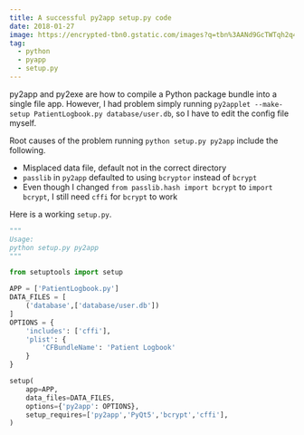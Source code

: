 ```yaml
---
title: A successful py2app setup.py code
date: 2018-01-27
image: https://encrypted-tbn0.gstatic.com/images?q=tbn%3AANd9GcTWTqh2q4wZ4ZT52Vfr_yoed2HUhOdAUOq3CANT8UBkNGiu_L_E
tag:
  - python
  - pyapp
  - setup.py
---
```


py2app and py2exe are how to compile a Python package bundle into a single file app. However, I had problem simply running `py2applet --make-setup PatientLogbook.py database/user.db`, so I have to edit the config file myself.

Root causes of the problem running `python setup.py py2app` include the following.

<!-- excerpt_separator -->

- Misplaced data file, default not in the correct directory
- `passlib` in `py2app` defaulted to using `bcryptor` instead of `bcrypt`
- Even though I changed `from passlib.hash import bcrypt` to `import bcrypt`, I still need `cffi` for `bcrypt` to work

Here is a working `setup.py`.

```python
"""
Usage:
python setup.py py2app
"""

from setuptools import setup

APP = ['PatientLogbook.py']
DATA_FILES = [
    ('database',['database/user.db'])
]
OPTIONS = {
    'includes': ['cffi'],
    'plist': {
        'CFBundleName': 'Patient Logbook'
    }
}

setup(
    app=APP,
    data_files=DATA_FILES,
    options={'py2app': OPTIONS},
    setup_requires=['py2app','PyQt5','bcrypt','cffi'],
)
```
